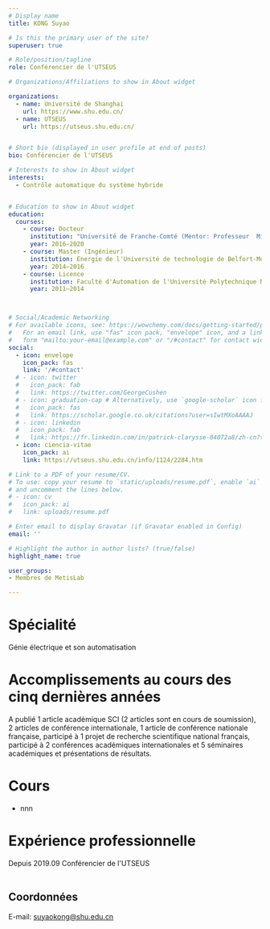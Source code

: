 ```yaml
---
# Display name
title: KONG Suyao

# Is this the primary user of the site?
superuser: true

# Role/position/tagline
role: Conférencier de l'UTSEUS

# Organizations/Affiliations to show in About widget

organizations:
  - name: Université de Shanghai
    url: https://www.shu.edu.cn/
  - name: UTSEUS
    url: https://utseus.shu.edu.cn/ 


# Short bio (displayed in user profile at end of posts)
bio: Conférencier de l'UTSEUS

# Interests to show in About widget
interests:
  - Contrôle automatique du système hybride


# Education to show in About widget
education:
  courses:
    - course: Docteur
      institution: "Université de Franche-Comté (Mentor: Professeur  Mickaël HILAIRET)"
      year: 2016–2020
    - course: Master (Ingénieur)
      institution: Energie de l'Université de technologie de Belfort-Montbéliard (Programme Ingénieur 3+2)
      year: 2014–2016
    - course: Licence
      institution: Faculté d'Automation de l'Université Polytechnique Nord-Ouest
      year: 2011–2014



# Social/Academic Networking
# For available icons, see: https://wowchemy.com/docs/getting-started/page-builder/#icons
#   For an email link, use "fas" icon pack, "envelope" icon, and a link in the
#   form "mailto:your-email@example.com" or "/#contact" for contact widget.
social:
  - icon: envelope
    icon_pack: fas
    link: '/#contact'
  # - icon: twitter
  #   icon_pack: fab
  #   link: https://twitter.com/GeorgeCushen
  # - icon: graduation-cap # Alternatively, use `google-scholar` icon from `ai` icon pack
  #   icon_pack: fas
  #   link: https://scholar.google.co.uk/citations?user=sIwtMXoAAAAJ
  # - icon: linkedin
  #   icon_pack: fab
  #   link: https://fr.linkedin.com/in/patrick-clarysse-84072a8/zh-cn?trk=people-guest_people_search-card
  - icon: ciencia-vitae
    icon_pack: ai
    link: https://utseus.shu.edu.cn/info/1124/2284.htm

# Link to a PDF of your resume/CV.
# To use: copy your resume to `static/uploads/resume.pdf`, enable `ai` icons in `params.toml`,
# and uncomment the lines below.
# - icon: cv
#   icon_pack: ai
#   link: uploads/resume.pdf

# Enter email to display Gravatar (if Gravatar enabled in Config)
email: ''

# Highlight the author in author lists? (true/false)
highlight_name: true

user_groups:
- Membres de MetisLab

---
```


# Spécialité
Génie électrique et son automatisation

# Accomplissements au cours des cinq dernières années

A publié 1 article académique SCI (2 articles sont en cours de soumission), 2 articles de conférence internationale, 1 article de conférence nationale française, participé à 1 projet de recherche scientifique national français, participé à 2 conférences académiques internationales et 5 séminaires académiques et présentations de résultats.

# Cours
- nnn

# Expérience professionnelle
   Depuis 2019.09   Conférencier de l'UTSEUS<br><br>

## Coordonnées

E-mail: suyaokong@shu.edu.cn
